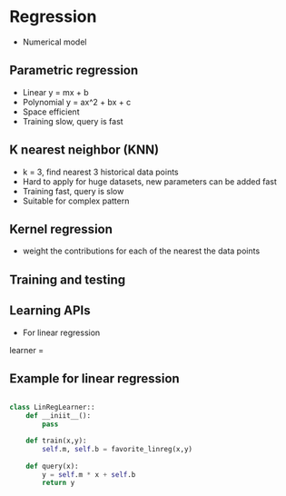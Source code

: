 # Regression

* Numerical model

## Parametric regression

* Linear  y = mx + b
* Polynomial y = ax^2 + bx + c
* Space efficient
* Training slow, query is fast

## K nearest neighbor (KNN)

* k = 3, find nearest 3 historical data points
* Hard to apply for huge datasets, new parameters can be added fast
* Training fast, query is slow
* Suitable for complex pattern

## Kernel regression

* weight the contributions for each of the nearest the data points

## Training and testing

## Learning APIs

* For linear regression

learner = 

## Example for linear regression

```python

class LinRegLearner::
    def __iniit__():
        pass

    def train(x,y):
        self.m, self.b = favorite_linreg(x,y)
    
    def query(x):
        y = self.m * x + self.b
        return y
```